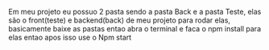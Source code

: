 Em meu projeto eu possuo 2 pasta sendo a pasta Back e a pasta Teste, elas são o front(teste) e backend(back) de meu projeto para rodar elas, basicamente baixe as pastas entao abra o terminal e faca o npm install para elas entao apos isso use o Npm start
